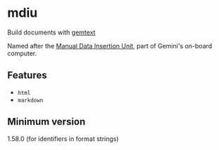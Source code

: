 # mdiu

Build documents with [gemtext]

Named after the [Manual Data Insertion Unit], part of Gemini's on-board computer.

## Features
- `html`
- `markdown`

[gemtext]: https://gemini.circumlunar.space/docs/gemtext.gmi
[Manual Data Insertion Unit]: https://web.archive.org/web/20220201083102/https://www.ibiblio.org/apollo/Gemini.html

## Minimum version
1.58.0 (for identifiers in format strings)
